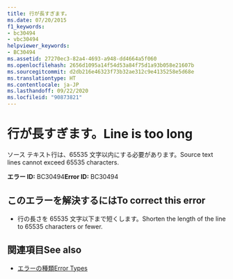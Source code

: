 ```yaml
---
title: 行が長すぎます。
ms.date: 07/20/2015
f1_keywords:
- bc30494
- vbc30494
helpviewer_keywords:
- BC30494
ms.assetid: 27270ec3-82a4-4693-a948-dd4664a5f060
ms.openlocfilehash: 2656d1095a14f54d53a84f75d1a93b058e21607b
ms.sourcegitcommit: d2db216e46323f73b32ae312c9e4135258e5d68e
ms.translationtype: HT
ms.contentlocale: ja-JP
ms.lasthandoff: 09/22/2020
ms.locfileid: "90873821"
---
```

# <a name="line-is-too-long"></a><span data-ttu-id="e06d1-102">行が長すぎます。</span><span class="sxs-lookup"><span data-stu-id="e06d1-102">Line is too long</span></span>

<span data-ttu-id="e06d1-103">ソース テキスト行は、65535 文字以内にする必要があります。</span><span class="sxs-lookup"><span data-stu-id="e06d1-103">Source text lines cannot exceed 65535 characters.</span></span>  
  
 <span data-ttu-id="e06d1-104">**エラー ID:** BC30494</span><span class="sxs-lookup"><span data-stu-id="e06d1-104">**Error ID:** BC30494</span></span>  
  
## <a name="to-correct-this-error"></a><span data-ttu-id="e06d1-105">このエラーを解決するには</span><span class="sxs-lookup"><span data-stu-id="e06d1-105">To correct this error</span></span>  
  
- <span data-ttu-id="e06d1-106">行の長さを 65535 文字以下まで短くします。</span><span class="sxs-lookup"><span data-stu-id="e06d1-106">Shorten the length of the line to 65535 characters or fewer.</span></span>  
  
## <a name="see-also"></a><span data-ttu-id="e06d1-107">関連項目</span><span class="sxs-lookup"><span data-stu-id="e06d1-107">See also</span></span>

- [<span data-ttu-id="e06d1-108">エラーの種類</span><span class="sxs-lookup"><span data-stu-id="e06d1-108">Error Types</span></span>](../../programming-guide/language-features/error-types.md)
